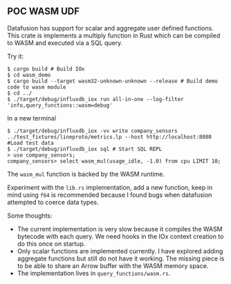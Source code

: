 ## POC WASM UDF

Datafusion has support for scalar and aggregate user defined functions.
This crate is implements a multiply function in Rust which can be compiled to WASM and executed via a SQL query.

Try it:

    $ cargo build # Build IOx
    $ cd wasm_demo
    $ cargo build --target wasm32-unknown-unknown --release # Build demo code to wasm module
    $ cd ../
    $ ./target/debug/influxdb_iox run all-in-one --log-filter 'info,query_functions::wasm=debug'

In a new terminal

    $ ./target/debug/influxdb_iox -vv write company_sensors ../test_fixtures/lineproto/metrics.lp --host http://localhost:8080 #Load test data
    $ ./target/debug/influxdb_iox sql # Start SQL REPL
    > use company_sensors;
    company_sensors> select wasm_mul(usage_idle, -1.0) from cpu LIMIT 10;


The `wasm_mul` function is backed by the WASM runtime.

Experiment with the `lib.rs` implementation, add a new function, keep in mind using `f64` is recommended because I found bugs when datafusion attempted to coerce data types.

Some thoughts:

* The current implementation is very slow because it compiles the WASM bytecode with each query. We need hooks in the IOx context creation to do this once on startup.
* Only scalar functions are implemented currently. I have explored adding aggregate functions but still do not have it working. The missing piece is to be able to share an Arrow buffer with the WASM memory space.
* The implementation lives in `query_functions/wasm.rs`.
